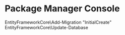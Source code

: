 # Package Manager Console
EntityFrameworkCore\Add-Migration "InitialCreate"
EntityFrameworkCore\Update-Database

